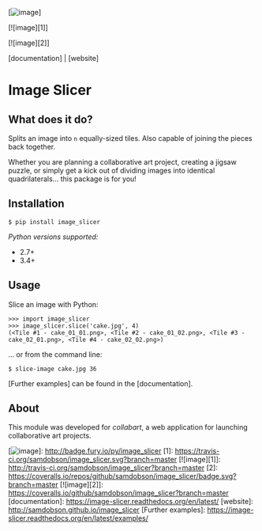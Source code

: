 [![image]]

[![image][1]]

[![image][2]]

[documentation] | [website]

Image Slicer
============

What does it do?
----------------

Splits an image into `n` equally-sized tiles. Also capable of joining
the pieces back together.

Whether you are planning a collaborative art project, creating a jigsaw
puzzle, or simply get a kick out of dividing images into identical
quadrilaterals... this package is for you!

Installation
------------

    $ pip install image_slicer

*Python versions supported:*

-   2.7+
-   3.4+

Usage
-----

Slice an image with Python:

    >>> import image_slicer
    >>> image_slicer.slice('cake.jpg', 4)
    (<Tile #1 - cake_01_01.png>, <Tile #2 - cake_01_02.png>, <Tile #3 - cake_02_01.png>, <Tile #4 - cake_02_02.png>)

... or from the command line:

    $ slice-image cake.jpg 36

[Further examples] can be found in the [documentation].

About
-----

This module was developed for *collabart*, a web application for
launching collaborative art projects.

  [image]: https://badge.fury.io/py/image_slicer.png
  [![image]]: http://badge.fury.io/py/image_slicer
  [1]: https://travis-ci.org/samdobson/image_slicer.svg?branch=master
  [![image][1]]: http://travis-ci.org/samdobson/image_slicer?branch=master
  [2]: https://coveralls.io/repos/github/samdobson/image_slicer/badge.svg?branch=master
  [![image][2]]: https://coveralls.io/github/samdobson/image_slicer?branch=master
  [documentation]: https://image-slicer.readthedocs.org/en/latest/
  [website]: http://samdobson.github.io/image_slicer
  [Further examples]: https://image-slicer.readthedocs.org/en/latest/examples/